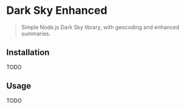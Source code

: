 
# Dark Sky Enhanced

> Simple Node.js Dark Sky library, with geocoding and enhanced summaries.

## Installation

TODO

## Usage

TODO
